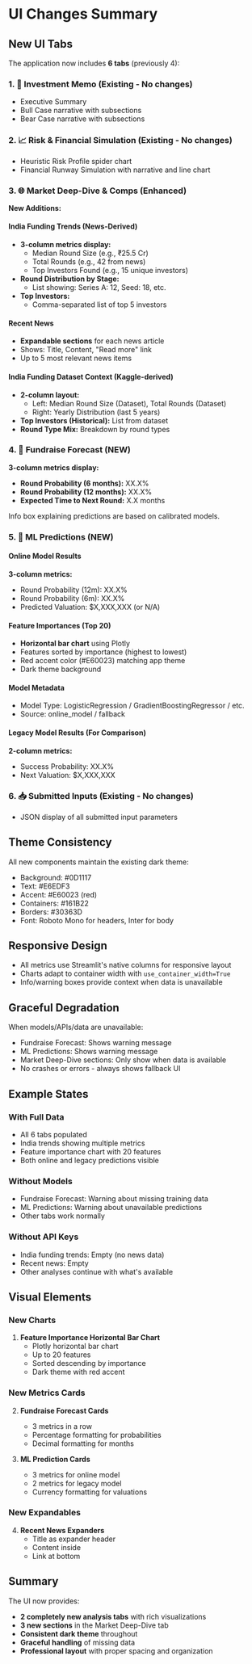 # UI Changes Summary

## New UI Tabs

The application now includes **6 tabs** (previously 4):

### 1. 📝 Investment Memo (Existing - No changes)
- Executive Summary
- Bull Case narrative with subsections
- Bear Case narrative with subsections

### 2. 📈 Risk & Financial Simulation (Existing - No changes)
- Heuristic Risk Profile spider chart
- Financial Runway Simulation with narrative and line chart

### 3. 🌐 Market Deep-Dive & Comps (Enhanced)
**New Additions:**

#### India Funding Trends (News-Derived)
- **3-column metrics display:**
  - Median Round Size (e.g., ₹25.5 Cr)
  - Total Rounds (e.g., 42 from news)
  - Top Investors Found (e.g., 15 unique investors)
- **Round Distribution by Stage:**
  - List showing: Series A: 12, Seed: 18, etc.
- **Top Investors:**
  - Comma-separated list of top 5 investors

#### Recent News
- **Expandable sections** for each news article
- Shows: Title, Content, "Read more" link
- Up to 5 most relevant news items

#### India Funding Dataset Context (Kaggle-derived)
- **2-column layout:**
  - Left: Median Round Size (Dataset), Total Rounds (Dataset)
  - Right: Yearly Distribution (last 5 years)
- **Top Investors (Historical):** List from dataset
- **Round Type Mix:** Breakdown by round types

### 4. 💸 Fundraise Forecast (NEW)
**3-column metrics display:**
- **Round Probability (6 months):** XX.X%
- **Round Probability (12 months):** XX.X%
- **Expected Time to Next Round:** X.X months

Info box explaining predictions are based on calibrated models.

### 5. 🤖 ML Predictions (NEW)

#### Online Model Results
**3-column metrics:**
- Round Probability (12m): XX.X%
- Round Probability (6m): XX.X%
- Predicted Valuation: $X,XXX,XXX (or N/A)

#### Feature Importances (Top 20)
- **Horizontal bar chart** using Plotly
- Features sorted by importance (highest to lowest)
- Red accent color (#E60023) matching app theme
- Dark theme background

#### Model Metadata
- Model Type: LogisticRegression / GradientBoostingRegressor / etc.
- Source: online_model / fallback

#### Legacy Model Results (For Comparison)
**2-column metrics:**
- Success Probability: XX.X%
- Next Valuation: $X,XXX,XXX

### 6. 📥 Submitted Inputs (Existing - No changes)
- JSON display of all submitted input parameters

## Theme Consistency

All new components maintain the existing dark theme:
- Background: #0D1117
- Text: #E6EDF3
- Accent: #E60023 (red)
- Containers: #161B22
- Borders: #30363D
- Font: Roboto Mono for headers, Inter for body

## Responsive Design

- All metrics use Streamlit's native columns for responsive layout
- Charts adapt to container width with `use_container_width=True`
- Info/warning boxes provide context when data is unavailable

## Graceful Degradation

When models/APIs/data are unavailable:
- Fundraise Forecast: Shows warning message
- ML Predictions: Shows warning message
- Market Deep-Dive sections: Only show when data is available
- No crashes or errors - always shows fallback UI

## Example States

### With Full Data
- All 6 tabs populated
- India trends showing multiple metrics
- Feature importance chart with 20 features
- Both online and legacy predictions visible

### Without Models
- Fundraise Forecast: Warning about missing training data
- ML Predictions: Warning about unavailable predictions
- Other tabs work normally

### Without API Keys
- India funding trends: Empty (no news data)
- Recent news: Empty
- Other analyses continue with what's available

## Visual Elements

### New Charts
1. **Feature Importance Horizontal Bar Chart**
   - Plotly horizontal bar chart
   - Up to 20 features
   - Sorted descending by importance
   - Dark theme with red accent

### New Metrics Cards
2. **Fundraise Forecast Cards**
   - 3 metrics in a row
   - Percentage formatting for probabilities
   - Decimal formatting for months

3. **ML Prediction Cards**
   - 3 metrics for online model
   - 2 metrics for legacy model
   - Currency formatting for valuations

### New Expandables
4. **Recent News Expanders**
   - Title as expander header
   - Content inside
   - Link at bottom

## Summary

The UI now provides:
- **2 completely new analysis tabs** with rich visualizations
- **3 new sections** in the Market Deep-Dive tab
- **Consistent dark theme** throughout
- **Graceful handling** of missing data
- **Professional layout** with proper spacing and organization
